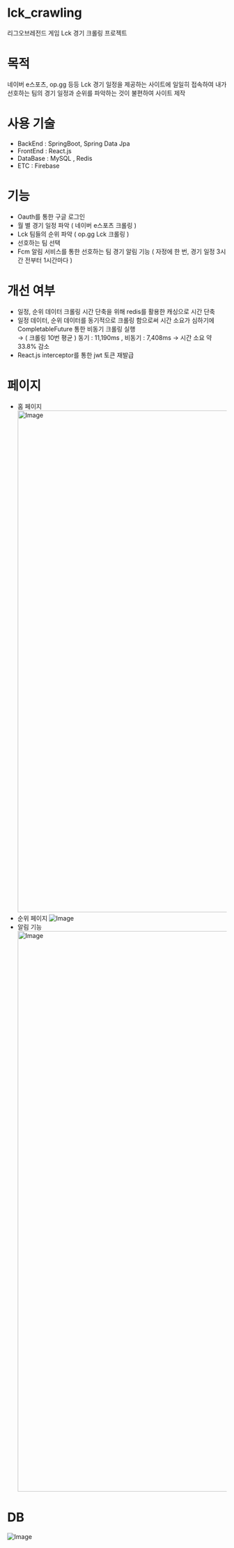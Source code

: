 # lck_crawling
리그오브레전드 게임 Lck 경기 크롤링 프로젝트

# 목적 
네이버 e스포츠, op.gg 등등 Lck 경기 일정을 제공하는 사이트에 일일히 접속하여 내가 선호하는 팀의 경기 일정과 순위를 파악하는 것이
불편하여 사이트 제작

# 사용 기술
- BackEnd : SpringBoot, Spring Data Jpa
- FrontEnd : React.js
- DataBase : MySQL , Redis
- ETC : Firebase

# 기능
- Oauth를 통한 구글 로그인
- 월 별 경기 일정 파악 ( 네이버 e스포츠 크롤링 )
- Lck 팀들의 순위 파악 ( op.gg Lck 크롤링 )
- 선호하는 팀 선택 
- Fcm 알림 서비스를 통한 선호하는 팀 경기 알림 기능 ( 자정에 한 번, 경기 일정 3시간 전부터 1시간마다 )

# 개선 여부
- 일정, 순위 데이터 크롤링 시간 단축을 위해 redis를 활용한 캐싱으로 시간 단축 
- 일정 데이터, 순위 데이터를 동기적으로 크롤링 함으로써 시간 소요가 심하기에 CompletableFuture 통한 비동기 크롤링 실행<br>
  → ( 크롤링 10번 평균 ) 동기 : 11,190ms , 비동기 : 7,408ms -> 시간 소요 약 33.8% 감소<br>
- React.js interceptor를 통한 jwt 토큰 재발급

# 페이지 
- 홈 페이지
  <img width="1153" alt="Image" src="https://github.com/user-attachments/assets/a099cc24-ad1a-42d5-99d5-1271b063bd55" />
- 순위 페이지
![Image](https://github.com/user-attachments/assets/5f10ab26-a258-48a0-9b32-3ea15cd7d72a)
- 알림 기능
  <img width="1288" alt="Image" src="https://github.com/user-attachments/assets/1d524cdc-6856-4490-9a73-3c35889e459a" />

# DB 
![Image](https://github.com/user-attachments/assets/48657990-8fff-42e9-9c1f-dd46c848f3e6)
